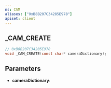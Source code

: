 ```yaml
---
ns: CAM
aliases: ["0xB8B207C34285E978"]
apiset: client
---
```

## _CAM_CREATE

```c
// 0xB8B207C34285E978
void _CAM_CREATE(const char* cameraDictionary);
```


## Parameters
* **cameraDictionary**: